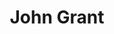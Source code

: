 ---
title: "John Grant"
summary: "American singer-songwriter, born 25 July 1968 in Buchanan, Michigan, USA. Formerly associated with the Denver-based alternative rock band in the 1990s and early 2000s. For the producer based at please use ."
image: "john-grant.jpg"
apple_music_artist_url: "https://music.apple.com/gb/artist/john-grant/18905117"
wikipedia_url: "none"
---